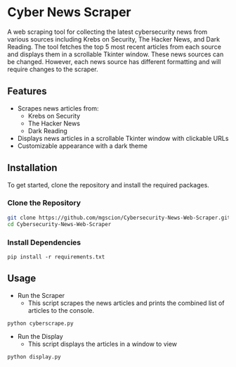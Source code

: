 # Cyber News Scraper

A web scraping tool for collecting the latest cybersecurity news from various sources including Krebs on Security, The Hacker News, and Dark Reading. The tool fetches the top 5 most recent 
articles from each source and displays them in a scrollable Tkinter window. These news sources can be changed. However, each news source has different formatting and will require changes to the scraper.

## Features

- Scrapes news articles from:
  - Krebs on Security
  - The Hacker News
  - Dark Reading
- Displays news articles in a scrollable Tkinter window with clickable URLs
- Customizable appearance with a dark theme

## Installation

To get started, clone the repository and install the required packages.

### Clone the Repository

```bash
git clone https://github.com/mgscion/Cybersecurity-News-Web-Scraper.git
cd Cybersecurity-News-Web-Scraper
```
### Install Dependencies

```pip
pip install -r requirements.txt
```
## Usage
- Run the Scraper
  - This script scrapes the news articles and prints the combined list of articles to the console.
```pip
python cyberscrape.py
```
- Run the Display
  - This script displays the articles in a window to view
```pip
python display.py
```



   
